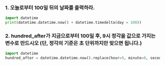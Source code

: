 ### 1. 오늘로부터 100일 뒤의 날짜를 출력하라.
```python
import datetime
print(datetime.datetime.now() + datetime.timedelta(day = 100))
```

### 2. hundred_after가 지금으로부터 100일 후, 9시 정각을 값으로 가지는 변수로 만드시오 (단, 정각의 기준은 초 단위까지만 맞으면 됩니다.)
```python
import datetime
hundred_after = datetime.datetime.now().replace(hour=9, minute=0, second=0) + datetime.timedelta(days= 100)
```
